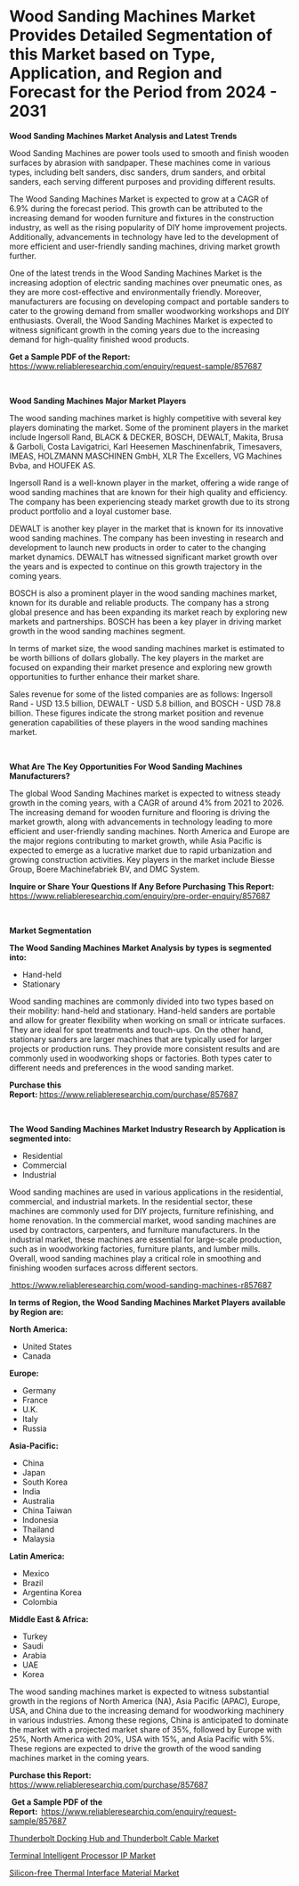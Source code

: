 <p><h1>Wood Sanding Machines Market Provides Detailed Segmentation of this Market based on Type, Application, and Region and Forecast for the Period from 2024 - 2031</h1></p><p><strong>Wood Sanding Machines Market Analysis and Latest Trends</strong></p>
<p><p>Wood Sanding Machines are power tools used to smooth and finish wooden surfaces by abrasion with sandpaper. These machines come in various types, including belt sanders, disc sanders, drum sanders, and orbital sanders, each serving different purposes and providing different results.</p><p>The Wood Sanding Machines Market is expected to grow at a CAGR of 6.9% during the forecast period. This growth can be attributed to the increasing demand for wooden furniture and fixtures in the construction industry, as well as the rising popularity of DIY home improvement projects. Additionally, advancements in technology have led to the development of more efficient and user-friendly sanding machines, driving market growth further.</p><p>One of the latest trends in the Wood Sanding Machines Market is the increasing adoption of electric sanding machines over pneumatic ones, as they are more cost-effective and environmentally friendly. Moreover, manufacturers are focusing on developing compact and portable sanders to cater to the growing demand from smaller woodworking workshops and DIY enthusiasts. Overall, the Wood Sanding Machines Market is expected to witness significant growth in the coming years due to the increasing demand for high-quality finished wood products.</p></p>
<p><strong>Get a Sample PDF of the Report:&nbsp;</strong> <a href="https://www.reliableresearchiq.com/enquiry/request-sample/857687">https://www.reliableresearchiq.com/enquiry/request-sample/857687</a></p>
<p>&nbsp;</p>
<p><strong>Wood Sanding Machines Major Market Players</strong></p>
<p><p>The wood sanding machines market is highly competitive with several key players dominating the market. Some of the prominent players in the market include Ingersoll Rand, BLACK & DECKER, BOSCH, DEWALT, Makita, Brusa & Garboli, Costa Lavigatrici, Karl Heesemen Maschinenfabrik, Timesavers, IMEAS, HOLZMANN MASCHINEN GmbH, XLR The Excellers, VG Machines Bvba, and HOUFEK AS.</p><p>Ingersoll Rand is a well-known player in the market, offering a wide range of wood sanding machines that are known for their high quality and efficiency. The company has been experiencing steady market growth due to its strong product portfolio and a loyal customer base.</p><p>DEWALT is another key player in the market that is known for its innovative wood sanding machines. The company has been investing in research and development to launch new products in order to cater to the changing market dynamics. DEWALT has witnessed significant market growth over the years and is expected to continue on this growth trajectory in the coming years.</p><p>BOSCH is also a prominent player in the wood sanding machines market, known for its durable and reliable products. The company has a strong global presence and has been expanding its market reach by exploring new markets and partnerships. BOSCH has been a key player in driving market growth in the wood sanding machines segment.</p><p>In terms of market size, the wood sanding machines market is estimated to be worth billions of dollars globally. The key players in the market are focused on expanding their market presence and exploring new growth opportunities to further enhance their market share.</p><p>Sales revenue for some of the listed companies are as follows: Ingersoll Rand - USD 13.5 billion, DEWALT - USD 5.8 billion, and BOSCH - USD 78.8 billion. These figures indicate the strong market position and revenue generation capabilities of these players in the wood sanding machines market.</p></p>
<p>&nbsp;</p>
<p><strong>What Are The Key Opportunities For Wood Sanding Machines Manufacturers?</strong></p>
<p><p>The global Wood Sanding Machines market is expected to witness steady growth in the coming years, with a CAGR of around 4% from 2021 to 2026. The increasing demand for wooden furniture and flooring is driving the market growth, along with advancements in technology leading to more efficient and user-friendly sanding machines. North America and Europe are the major regions contributing to market growth, while Asia Pacific is expected to emerge as a lucrative market due to rapid urbanization and growing construction activities. Key players in the market include Biesse Group, Boere Machinefabriek BV, and DMC System.</p></p>
<p><strong>Inquire or Share Your Questions If Any Before Purchasing This Report:</strong> <a href="https://www.reliableresearchiq.com/enquiry/pre-order-enquiry/857687">https://www.reliableresearchiq.com/enquiry/pre-order-enquiry/857687</a></p>
<p>&nbsp;</p>
<p><strong>Market Segmentation</strong></p>
<p><strong>The Wood Sanding Machines Market Analysis by types is segmented into:</strong></p>
<p><ul><li>Hand-held</li><li>Stationary</li></ul></p>
<p><p>Wood sanding machines are commonly divided into two types based on their mobility: hand-held and stationary. Hand-held sanders are portable and allow for greater flexibility when working on small or intricate surfaces. They are ideal for spot treatments and touch-ups. On the other hand, stationary sanders are larger machines that are typically used for larger projects or production runs. They provide more consistent results and are commonly used in woodworking shops or factories. Both types cater to different needs and preferences in the wood sanding market.</p></p>
<p><strong>Purchase this Report:&nbsp;</strong><a href="https://www.reliableresearchiq.com/purchase/857687">https://www.reliableresearchiq.com/purchase/857687</a></p>
<p>&nbsp;</p>
<p><strong>The Wood Sanding Machines Market Industry Research by Application is segmented into:</strong></p>
<p><ul><li>Residential</li><li>Commercial</li><li>Industrial</li></ul></p>
<p><p>Wood sanding machines are used in various applications in the residential, commercial, and industrial markets. In the residential sector, these machines are commonly used for DIY projects, furniture refinishing, and home renovation. In the commercial market, wood sanding machines are used by contractors, carpenters, and furniture manufacturers. In the industrial market, these machines are essential for large-scale production, such as in woodworking factories, furniture plants, and lumber mills. Overall, wood sanding machines play a critical role in smoothing and finishing wooden surfaces across different sectors.</p></p>
<p><a href="https://www.reliableresearchiq.com/wood-sanding-machines-r857687">&nbsp;https://www.reliableresearchiq.com/wood-sanding-machines-r857687</a></p>
<p><strong>In terms of Region, the Wood Sanding Machines Market Players available by Region are:</strong></p>
<p>
    <p> <strong> North America: </strong>
        <ul>
            <li>United States</li>
            <li>Canada</li>
        </ul>
        </p> 
    <p> <strong> Europe: </strong>
        <ul>
            <li>Germany</li>
            <li>France</li>
            <li>U.K.</li>
            <li>Italy</li>
            <li>Russia</li>
        </ul>
        </p> 
    <p> <strong> Asia-Pacific: </strong>
        <ul>
            <li>China</li>
            <li>Japan</li>
            <li>South Korea</li>
            <li>India</li>
            <li>Australia</li>
            <li>China Taiwan</li>
            <li>Indonesia</li>
            <li>Thailand</li>
            <li>Malaysia</li>
        </ul>
        </p> 
    <p> <strong> Latin America: </strong>
        <ul>
            <li>Mexico</li>
            <li>Brazil</li>
            <li>Argentina Korea</li>
            <li>Colombia</li>
        </ul>
        </p> 
    <p> <strong> Middle East & Africa: </strong>
        <ul>
            <li>Turkey</li>
            <li>Saudi</li>
            <li>Arabia</li>
            <li>UAE</li>
            <li>Korea</li>
        </ul>
    </p>
    </p>
<p><p>The wood sanding machines market is expected to witness substantial growth in the regions of North America (NA), Asia Pacific (APAC), Europe, USA, and China due to the increasing demand for woodworking machinery in various industries. Among these regions, China is anticipated to dominate the market with a projected market share of 35%, followed by Europe with 25%, North America with 20%, USA with 15%, and Asia Pacific with 5%. These regions are expected to drive the growth of the wood sanding machines market in the coming years.</p></p>
<p><strong>Purchase this Report: </strong><a href="https://www.reliableresearchiq.com/purchase/857687">https://www.reliableresearchiq.com/purchase/857687</a></p>
<p>&nbsp;<strong>Get a Sample PDF of the Report:&nbsp;&nbsp;</strong><a href="https://www.reliableresearchiq.com/enquiry/request-sample/857687">https://www.reliableresearchiq.com/enquiry/request-sample/857687</a></p>
<p><strong></strong></p>
<p><p><a href="https://github.com/victoralsop8899/Market-Research-Report-List-1/blob/main/thunderbolt-docking-hub-and-thunderbolt-cable-market.md">Thunderbolt Docking Hub and Thunderbolt Cable Market</a></p><p><a href="https://github.com/rasaunharrison331/Market-Research-Report-List-1/blob/main/terminal-intelligent-processor-ip-market.md">Terminal Intelligent Processor IP Market</a></p><p><a href="https://github.com/tyleolden34345/Market-Research-Report-List-1/blob/main/silicon-free-thermal-interface-material-market.md">Silicon-free Thermal Interface Material Market</a></p></p>